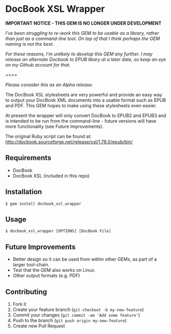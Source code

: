 # DocBook XSL Wrapper

**IMPORTANT NOTICE - THIS GEM IS NO LONGER UNDER DEVELOPMENT**

_I've been struggling to re-work this GEM to be usable as a library, rather than just as a command-line tool. On top of that I think perhaps the GEM naming is not the best._

_For these reasons, I'm unlikely to develop this GEM any further. I may release an alternate _Docbook to EPUB_ libary at a later date, so keep an eye on my Github account for that._

====

_Please consider this as an Alpha release._

The DocBook XSL stylesheets are very powerful and provide an easy way to output
your DocBook XML documents into a usable format such as EPUB and PDF. This GEM
hopes to make using these stylesheets even easier.

At present the wrapper will only convert DocBook to EPUB2 and EPUB3 and is
intended to be run from the command-line - future versions will have more
functionality (see Future Improvements).

The original Ruby script can be found at: http://docbook.sourceforge.net/release/xsl/1.78.0/epub/bin/


## Requirements

* DocBook
* DocBook XSL (included in this repo)



## Installation

    $ gem install docbook_xsl_wrapper

## Usage

    $ docbook_xsl_wrapper [OPTIONS] [DocBook File]

## Future Improvements

  * Better design so it can be used from within other GEMs, as part of a larger tool-chain.
  * Test that the GEM also works on Linux.
  * Other output formats (e.g. PDF)

## Contributing

1. Fork it
2. Create your feature branch (`git checkout -b my-new-feature`)
3. Commit your changes (`git commit -am 'Add some feature'`)
4. Push to the branch (`git push origin my-new-feature`)
5. Create new Pull Request
